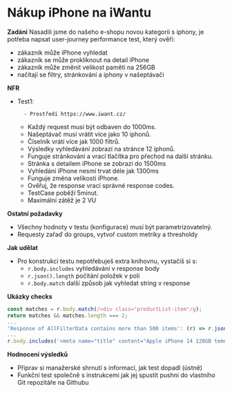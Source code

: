 # Nákup iPhone na iWantu

**Zadání**
Nasadili jsme do našeho e-shopu novou kategorii s iphony, je potřeba napsat user-journey performance test, který ověří:
- zákazník může iPhone vyhledat
- zákazník se může prokliknout na detail iPhone
- zákazník může změnit velikost paměti na 256GB
- načítají se filtry, stránkování a iphony v našeptávači

**NFR**
- Test1:

        - Prostředí https://www.iwant.cz/
	- Každý request musí být odbaven do 1000ms.
	- Našeptávač musí vrátit více jako 10 iphonů.
	- Číselník vrátí více jak 1000 filtrů.
	- Výsledky vyhledávání zobrazí na stránce 12 iphonů.
	- Funguje stránkování a vrací tlačítka pro přechod na další stránku.
	- Stránka s detailem iPhone se zobrazí do 1500ms
	- Vyhledání iPhone nesmí trvat déle jak 1300ms
	- Funguje změna velikosti iPhone.
	- Ověřuj, že response vrací správné response codes.
	- TestCase poběží 5minut.
	- Maximální zátěž je 2 VU

**Ostatní požadavky**
- Všechny hodnoty v testu (konfigurace) musí být parametrizovatelný.
- Requesty zařaď do groups, vytvoř custom metriky a thresholdy

**Jak udělat**
- Pro konstrukci testu nepotřebuješ extra knihovnu, vystačíš si s:
	- `r.body.includes` vyhledávání v response body
	- `r.json().length` počítání položek v poli
	- `r.body.match` další způsob jak vyhledat string v response

**Ukázky checks**
```javascript
const matches = r.body.match(/<div class="productList-item"/g);
return matches && matches.length === 2;
...
'Response of AllFilterData contains more than 500 items': (r) => r.json().length > 2,
...
r.body.includes('<meta name="title" content="Apple iPhone 14 128GB temn&#x11B; inkoustov&#xFD; | iWant.cz" />')
```


**Hodnocení výsledků**
- Připrav si manažerské shrnutí s informací, jak test dopadl (ústně)
- Funkční test společně s instrukcemi jak jej spustit pushni do vlastního Git repozitáře na Githubu
